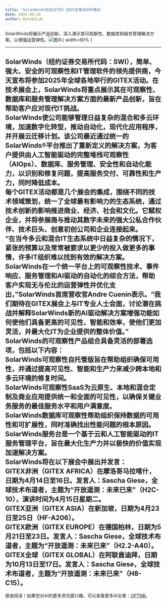 ```yaml
---
title: 'SolarWinds将在GITEX 2025全球活动中展出'
date: 2025-04-10
author: ByteAILab
---
```


SolarWinds将展示产品创新，深入演示其可观察性、数据库和服务管理解决方案，以增强运营弹性。![图片](https://ai-techpark.com/wp-content/uploads/SolarWinds-1.jpg){ width=60% }

---
  
SolarWinds（纽约证券交易所代码：SWI），简单、强大、安全的可观察性和IT管理软件的领先提供商，今天宣布将参加2025年全球各地举行的GITEX活动。在技术展会上，SolarWinds将重点展示其在可观察性、数据库和服务管理解决方案方面的最新产品创新，旨在帮助客户应对现代IT挑战。  
SolarWinds使公司能够管理日益复杂的混合和多云环境，加速数字化转型，推动自动化，现代化应用程序，并开展云迁移计划。该公司最近通过统一的SolarWinds®平台推出了重新定义的解决方案，为客户提供由人工智能驱动的完整堆栈可观察性（AIOps）、数据库、服务管理、安全性和自动化能力，以识别和修复问题，提高服务交付、可靠性和生产力，同时降低成本。  
每个GITEX活动都是几个展会的集成，围绕不同的技术领域策划，统一了全球最有影响力的生态系统，通过技术创新的影响推进商业、经济、社会和文化。它赋权企业，并将参展商与推动其数字未来的强大公私合作伙伴、技术巨头、创意初创公司和企业连接起来。  
“在当今多云和混合IT生态系统中日益复杂的情况下，紧张的预算以及常常被要求以更少的投入做更多的事情，许多IT组织难以找到有效的解决方案。SolarWinds在一个统一平台上的可观察性技术、事件响应、服务管理和AI驱动的自动化的综合方法，帮助客户实现无与伦比的运营弹性并优化支出，”SolarWinds首席营收官Andre Cuenin表示。“我们期待在GITEX展会上与IT专业人士会面，讨论潜在挑战并解释SolarWinds新的AI驱动解决方案增强功能如何使他们具备更高的可见性、智能和效率，使他们更加灵活，并最大化IT为企业提供的整体价值。”  
SolarWinds的可观察性产品组合具备灵活的部署选项，包括以下内容：  
SolarWinds可观察性自托管版旨在帮助组织确保可用性，并通过提高可见性、智能和生产力来减少跨本地和多云环境的修复时间。  
SolarWinds可观察性SaaS为云原生、本地和混合定制及商业应用提供统一和全面的可见性，以确保关键业务服务的最佳服务水平和用户满意度。  
SolarWinds数据库可观察性帮助组织保持数据的可用性和可扩展性，同时准确找出性能问题的根本原因。  
SolarWinds服务台是一个基于云和人工智能驱动的IT服务管理平台，旨在最大化生产力并以极快的价值实现加速解决方案。  
SolarWinds将在以下展会中展出并发言：  
GITEX非洲（GITEX AFRICA）在摩洛哥马拉喀什，日期为4月14日至16日。发言人：Sascha Giese，全球技术布道者，主题为“开放遥测：未来已来”（H2C-10），演讲时间为4月15日星期二。  
GITEX亚洲（GITEX ASIA）在新加坡，日期为4月23日至25日（HF-A206）。  
GITEX欧洲（GITEX EUROPE）在德国柏林，日期为5月21日至23日。发言人：Sascha Giese，全球技术布道者，主题为“开放遥测：未来已来”（H2.2-A40）。  
GITEX全球（GITEX GLOBAL）在阿联酋迪拜，日期为10月13日至17日。发言人：Sascha Giese，全球技术布道者，主题为“开放遥测：未来已来”（H8-C15）。
---
感谢阅读！如果您对AI的更多资讯感兴趣，可以查看更多AI文章：[GPTNB](https://gptnb.com)。